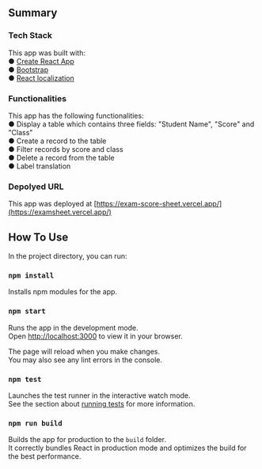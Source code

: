## Summary

### Tech Stack

This app was built with:\
● [Create React App](https://github.com/facebook/create-react-app)\
● [Bootstrap](https://getbootstrap.com/)\
● [React localization](https://www.npmjs.com/package/react-localization)

### Functionalities

This app has the following functionalities:\
● Display a table which contains three fields: "Student Name", "Score" and "Class"\
● Create a record to the table\
● Filter records by score and class\
● Delete a record from the table\
● Label translation

### Depolyed URL

This app was deployed at [https://exam-score-sheet.vercel.app/](https://examsheet.vercel.app/)

## How To Use

In the project directory, you can run:

### `npm install`

Installs npm modules for the app.

### `npm start`

Runs the app in the development mode.\
Open [http://localhost:3000](http://localhost:3000) to view it in your browser.

The page will reload when you make changes.\
You may also see any lint errors in the console.

### `npm test`

Launches the test runner in the interactive watch mode.\
See the section about [running tests](https://facebook.github.io/create-react-app/docs/running-tests) for more information.

### `npm run build`

Builds the app for production to the `build` folder.\
It correctly bundles React in production mode and optimizes the build for the best performance.
